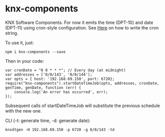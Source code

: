 knx-components
===============

KNX Software Components. For now it emits the time (DPT-10) and date (DPT-11)
using cron-style configuration.
See <a href="https://github.com/tejasmanohar/node-schedule/wiki/Cron-style-Scheduling">Here</a>
on how to write the cron string.

To use it, just:

```npm i knx-components --save ```

Then in your code:

```
var cronDate = "0 0 * * *"; // Every day (at midnight)
var addresses = ['0/0/143', '0/0/144'];
var opts = { host: '192.168.69.150', port: 6720};
require("knx-components").startDateTimeJob(opts, addresses, cronDate, genTime, genDate, function (err) {
    console.log('An error has occurred', err);
});
```

Subsequent calls of startDateTimeJob will substitute the previous schedule with the new one.

CLI (-t: generate time, -d: generate date):

```knxdtgen -H 192.168.69.150 -p 6720 -g 0/0/143 -td```
